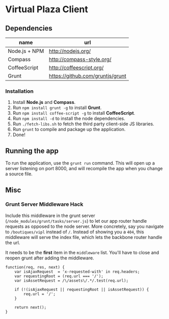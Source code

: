 
# Virtual Plaza Client

## Dependencies

name          | url
--------------|-----------------------------------
Node.js + NPM | http://nodejs.org/
Compass       | http://compass-style.org/
CoffeeScript  | http://coffeescript.org/
Grunt         | https://github.com/gruntjs/grunt


### Installation

1. Install **Node.js** and **Compass**.
2. Run `npm install grunt -g` to install **Grunt**.
3. Run `npm install coffee-script -g` to install **CoffeeScript**.
4. Run `npm install -d` to install the node dependencies.
5. Run `./fetch-libs.sh` to fetch the third party client-side JS libraries.
6. Run `grunt` to compile and package up the application.
7. Done!


## Running the app

To run the application, use the `grunt run` command. This will open up a
server listening on port 8000, and will recompile the app when you change
a source file.


## Misc

### Grunt Server Middleware Hack

Include this middleware in the grunt server (`/node_modules/grunt/tasks/server.js`)
to let our app router handle requests as opposed to the node server. More concretely,
say you navigate to `/boutiques/vipl` instead of `/`. Instead of showing you a `404`,
this middleware will serve the index file, which lets the backbone router handle the url.

It needs to be the **first** item in the `middleware` list. You'll have to close and reopen
grunt after adding the middleware.

    function(req, res, next) {
        var isAjaxRequest  = 'x-requested-with' in req.headers;
        var requestingRoot = (req.url === '/');
        var isAssetRequest = /\/assets\/.*/.test(req.url);

        if (!(isAjaxRequest || requestingRoot || isAssetRequest)) {
            req.url = '/';
        }

        return next();
    }
